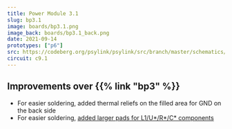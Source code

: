 ```yaml
---
title: Power Module 3.1
slug: bp3.1
image: boards/bp3.1.png
image_back: boards/bp3.1_back.png
date: 2021-09-14
prototypes: ["p6"]
src: https://codeberg.org/psylink/psylink/src/branch/master/schematics/bp3.1.kicad_pcb
circuit: c9.1
---
```


## Improvements over {{% link "bp3" %}}

- For easier soldering, added thermal reliefs on the filled area for GND on the back side
- For easier soldering, [added larger pads for L1/U*/R*/C* components](https://codeberg.org/psylink/psylink/issues/8)
